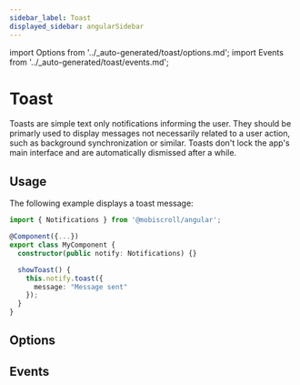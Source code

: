 ```yaml
---
sidebar_label: Toast
displayed_sidebar: angularSidebar
---
```


import Options from '../\_auto-generated/toast/options.md';
import Events from '../\_auto-generated/toast/events.md';

# Toast

Toasts are simple text only notifications informing the user.
They should be primarly used to display messages not necessarily related to a user action, such as background synchronization or similar.
Toasts don't lock the app's main interface and are automatically dismissed after a while.

## Usage

The following example displays a toast message:

```ts
import { Notifications } from '@mobiscroll/angular';

@Component({...})
export class MyComponent {
  constructor(public notify: Notifications) {}

  showToast() {
    this.notify.toast({
      message: "Message sent"
    });
  }
}
```

<div className="option-list">

## Options

<Options />

## Events

<Events />

</div>
